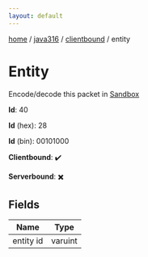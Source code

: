 ```yaml
---
layout: default
---
```


[home](/)  /  [java316](/protocol/java316)  /  [clientbound](/protocol/java316/clientbound)  /  entity

# Entity

Encode/decode this packet in [Sandbox](../../../sandbox/java316#Clientbound.Entity)

**Id**: 40

**Id** (hex): 28

**Id** (bin): 00101000

**Clientbound**: ✔️

**Serverbound**: ✖️

## Fields

Name | Type
---|---
entity id | varuint
